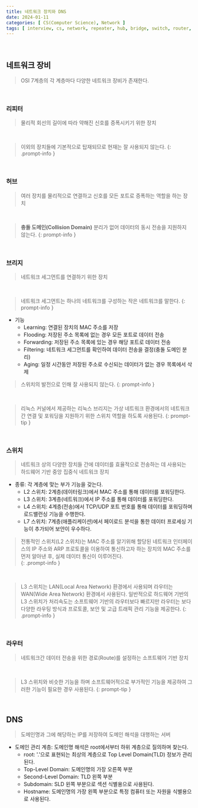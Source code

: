 ```yaml
---
title: 네트워크 장치와 DNS
date: 2024-01-11
categories: [ CS(Computer Science), Network ]
tags: [ interview, cs, network, repeater, hub, bridge, switch, router, dns ]
---
```


<br>

## 네트워크 장비

> OSI 7계층의 각 계층마다 다양한 네트워크 장비가 존재한다.

<br>

### 리피터

> 물리적 회선의 길이에 따라 약해진 신호를 증폭시키기 위한 장치

<br>

> 이외의 장치들에 기본적으로 탑재되므로 현재는 잘 사용되지 않는다.
{: .prompt-info }

<br>

### 허브

> 여러 장치를 물리적으로 연결하고 신호를 모든 포트로 증폭하는 역할을 하는 장치

<br>


> **충돌 도메인(Collision Domain)** 분리가 없어 데이터의 동시 전송을 지원하지 않는다.
{: prompt-info }

<br>

### 브리지

> 네트워크 세그먼트를 연결하기 위한 장치

<br>


> 네트워크 세그먼트는 하나의 네트워크를 구성하는 작은 네트워크를 말한다.
{: prompt-info }

- 기능
  - Learning: 연결된 장치의 MAC 주소를 저장
  - Flooding: 저장된 주소 목록에 없는 경우 모든 포트로 데이터 전송
  - Forwarding: 저장된 주소 목록에 있는 경우 해당 포트로 데이터 전송
  - Filtering: 네트워크 세그먼트를 확인하여 데이터 전송을 결정(충돌 도메인 분리)
  - Aging: 일정 시간동안 저장된 주소로 수신되는 데이터가 없는 경우 목록에서 삭제

> 스위치의 발전으로 인해 잘 사용되지 않는다.
{: prompt-info }

<br>

> 리눅스 커널에서 제공하는 리눅스 브리지는 가상 네트워크 환경에서의 네트워크간 연결 및 포워딩을 지원하기 위한 스위치 역할을 하도록 사용된다.
{: prompt-tip }

<br>

### 스위치

> 네트워크 상의 다양한 장치들 간에 데이터를 효율적으로 전송하는 데 사용되는 하드웨어 기반 중앙 집중식 네트워크 장치

- 종류: 각 계층에 맞는 부가 기능을 갖는다.
  - L2 스위치: 2계층(데이터링크)에서 MAC 주소를 통해 데이터를 포워딩한다.
  - L3 스위치: 3계층(네트워크)에서 IP 주소를 통해 데이터를 포워딩한다.
  - L4 스위치: 4계층(전송)에서 TCP/UDP 포트 번호를 통해 데이터를 포워딩하며 로드밸런싱 기능을 수행한다.
  - L7 스위치: 7계층(애플리케이션)에서 페이로드 분석을 통한 데이터 프로세싱 기능이 추가되어 보안이 우수하다.

> 전통적인 스위치(L2 스위치)는 MAC 주소를 알기위해 할당된 네트워크 인터페이스의 IP 주소와 ARP 프로토콜을 이용하여 통신하고자 하는 장치의 MAC 주소를 먼저 알아낸 후, 실제 데이터 통신이 이루어진다.  
{: .prompt-info }

<br>

> L3 스위치는 LAN(Local Area Network) 환경에서 사용되며 라우터는 WAN(Wide Area Network) 환경에서 사용된다. 일반적으로 하드웨어 기반의 L3 스위치가 처리속도는 소프트웨어 기반의 라우터보다 빠르지만 라우터는 보다 다양한 라우팅 방식과 프로토콜, 보안 및 고급 트래픽 관리 기능을 제공한다.
{: .prompt-info }

<br>

### 라우터

> 네트워크간 데이터 전송을 위한 경로(Route)를 설정하는 소프트웨어 기반 장치

<br>

> L3 스위치와 비슷한 기능을 하며 소프트웨어적으로 부가적인 기능을 제공하여 그러한 기능이 필요한 경우 사용된다.
{: prompt-tip }

<br>

## DNS

> 도메인명과 그에 해당하는 IP를 저장하여 도메인 해석을 대행하는 서버

- 도메인 관리 계층: 도메인명 해석은 root에서부터 하위 계층으로 질의하며 찾는다.
  - root: '.'으로 표현되는 최상의 계층으로 Top Level Domain(TLD) 정보가 관리된다.
  - Top-Level Domain: 도메인명의 가장 오른쪽 부분
  - Second-Level Domain: TLD 왼쪽 부분
  - Subdomain: SLD 왼쪽 부분으로 섹션 식별용으로 사용된다.
  - Hostname: 도메인명의 가장 왼쪽 부분으로 특정 컴퓨터 또는 자원을 식별용으로 사용된다.
